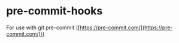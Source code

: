 # pre-commit-hooks

For use with git pre-commit \([https://pre-commit.com/](https://pre-commit.com/)\)
